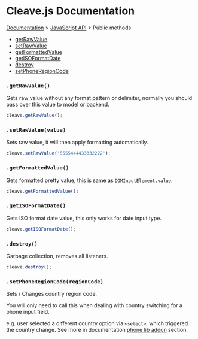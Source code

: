 # Cleave.js Documentation 

[Documentation](https://github.com/nosir/cleave.js/blob/master/doc/doc.md) > [JavaScript API](https://github.com/nosir/cleave.js/blob/master/doc/js-api.md) > Public methods

- [getRawValue](#getrawvalue)
- [setRawValue](#setrawvaluevalue)
- [getFormattedValue](#getformattedvalue)
- [getISOFormatDate](#getisoformatdate)
- [destroy](#destroy)
- [setPhoneRegionCode](#setphoneregioncoderegioncode)

### `.getRawValue()`

Gets raw value without any format pattern or delimiter, normally you should pass over this value to model or backend.

```js
cleave.getRawValue();
```

### `.setRawValue(value)`

Sets raw value, it will then apply formatting automatically.

```js
cleave.setRawValue('5555444433332222');
```

### `.getFormattedValue()`

Gets formatted pretty value, this is same as `DOMInputElement.value`.

```js
cleave.getFormattedValue();
```

### `.getISOFormatDate()`

Gets ISO format date value, this only works for date input type.

```js
cleave.getISOFormatDate();
```

### `.destroy()`

Garbage collection, removes all listeners.

```js
cleave.destroy();
```

### `.setPhoneRegionCode(regionCode)`

Sets / Changes country region code.

You will only need to call this when dealing with country switching for a phone input field.

e.g. user selected a different country option via `<select>`, which triggered the country change. See more in documentation [phone lib addon](https://github.com/nosir/cleave.js/blob/master/doc/phone-lib-addon.md) section.
